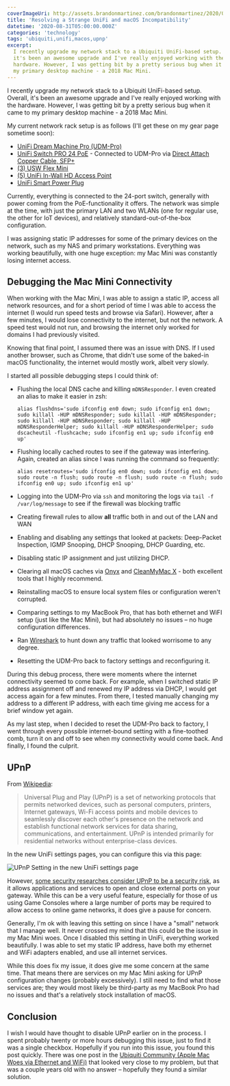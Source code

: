```yaml
---
coverImageUri: http://assets.brandonmartinez.com/brandonmartinez/2020/08/20200831-serverrack.jpg
title: 'Resolving a Strange UniFi and macOS Incompatibility'
datetime: '2020-08-31T05:00:00.000Z'
categories: 'technology'
tags: 'ubiquiti,unifi,macos,upnp'
excerpt:
  I recently upgrade my network stack to a Ubiquiti UniFi-based setup. Overall,
  it's been an awesome upgrade and I've really enjoyed working with the
  hardware. However, I was getting bit by a pretty serious bug when it came to
  my primary desktop machine - a 2018 Mac Mini.
---
```


I recently upgrade my network stack to a Ubiquiti UniFi-based setup. Overall,
it's been an awesome upgrade and I've really enjoyed working with the hardware.
However, I was getting bit by a pretty serious bug when it came to my primary
desktop machine - a 2018 Mac Mini.

My current network rack setup is as follows (I'll get these on my gear page
sometime soon):

- [UniFi Dream Machine Pro (UDM-Pro)](https://store.ui.com/products/udm-pro)
- [UniFi Switch PRO 24 PoE](https://store.ui.com/collections/unifi-network-routing-switching/products/usw-pro-24-poe) -
  Connected to UDM-Pro via
  [Direct Attach Copper Cable, SFP+](https://store.ui.com/collections/unifi-accessories/products/unifi-sfp-dac-patch-cable)
- [(3) USW Flex Mini](https://store.ui.com/collections/unifi-network-routing-switching/products/usw-flex-mini)
- [(5) UniFi In-Wall HD Access Point](https://store.ui.com/collections/unifi-network-access-points/products/unifi-in-wall-hd)
- [UniFi Smart Power Plug](https://store.ui.com/collections/unifi-accessories/products/unifi-smart-power)

Currently, everything is connected to the 24-port switch, generally with power
coming from the PoE-functionality it offers. The network was simple at the time,
with just the primary LAN and two WLANs (one for regular use, the other for IoT
devices), and relatively standard-out-of-the-box configuration.

I was assigning static IP addresses for some of the primary devices on the
network, such as my NAS and primary workstations. Everything was working
beautifully, with one huge exception: my Mac Mini was constantly losing internet
access.

## Debugging the Mac Mini Connectivity

When working with the Mac Mini, I was able to assign a static IP, access all
network resources, and for a short period of time I was able to access the
internet (I would run speed tests and browse via Safari). However, after a few
minutes, I would lose connectivity to the internet, but not the network. A speed
test would not run, and browsing the internet only worked for domains I had
previously visited.

Knowing that final point, I assumed there was an issue with DNS. If I used
another browser, such as Chrome, that didn't use some of the baked-in macOS
functionality, the internet would mostly work, albeit very slowly.

I started all possible debugging steps I could think of:

- Flushing the local DNS cache and killing `mDNSResponder`. I even created an
  alias to make it easier in zsh:

  `alias flushdns='sudo ifconfig en0 down; sudo ifconfig en1 down; sudo killall -HUP mDNSResponder; sudo killall -HUP mDNSResponder; sudo killall -HUP mDNSResponder; sudo killall -HUP mDNSResponderHelper; sudo killall -HUP mDNSResponderHelper; sudo dscacheutil -flushcache; sudo ifconfig en1 up; sudo ifconfig en0 up'`

- Flushing locally cached routes to see if the gateway was interfering. Again,
  created an alias since I was running the command so frequently:

  `alias resetroutes='sudo ifconfig en0 down; sudo ifconfig en1 down; sudo route -n flush; sudo route -n flush; sudo route -n flush; sudo ifconfig en0 up; sudo ifconfig en1 up'`

- Logging into the UDM-Pro via `ssh` and monitoring the logs via
  `tail -f /var/log/message` to see if the firewall was blocking traffic
- Creating firewall rules to allow **all** traffic both in and out of the LAN
  and WAN
- Enabling and disabling any settings that looked at packets: Deep-Packet
  Inspection, IGMP Snooping, DHCP Snooping, DHCP Guarding, etc.
- Disabling static IP assignment and just utilizing DHCP.
- Clearing all macOS caches via
  [Onyx](https://www.titanium-software.fr/en/onyx.html) and
  [CleanMyMac X](https://macpaw.com/cleanmymac) - both excellent tools that I
  highly recommend.
- Reinstalling macOS to ensure local system files or configuration weren't
  corrupted.
- Comparing settings to my MacBook Pro, that has both ethernet and WiFI setup
  (just like the Mac Mini), but had absolutely no issues – no huge configuration
  differences.
- Ran [Wireshark](https://www.wireshark.org) to hunt down any traffic that
  looked worrisome to any degree.
- Resetting the UDM-Pro back to factory settings and reconfiguring it.

During this debug process, there were moments where the internet connectivity
seemed to come back. For example, when I switched static IP address assignment
off and renewed my IP address via DHCP, I would get access again for a few
minutes. From there, I tested manually changing my address to a different IP
address, with each time giving me access for a brief window yet again.

As my last step, when I decided to reset the UDM-Pro back to factory, I went
through every possible internet-bound setting with a fine-toothed comb, turn it
on and off to see when my connectivity would come back. And finally, I found the
culprit.

## UPnP

From [Wikipedia](https://en.wikipedia.org/wiki/Universal_Plug_and_Play):

> Universal Plug and Play (UPnP) is a set of networking protocols that permits
> networked devices, such as personal computers, printers, Internet gateways,
> Wi-Fi access points and mobile devices to seamlessly discover each other's
> presence on the network and establish functional network services for data
> sharing, communications, and entertainment. UPnP is intended primarily for
> residential networks without enterprise-class devices.

In the new UniFi settings pages, you can configure this via this page:

![UPnP Setting in the new UniFi settings page](http://assets.brandonmartinez.com/brandonmartinez/2020/08/20200831-upnp-setting.png)

However,
[some security researches consider UPnP to be a security risk](https://www.howtogeek.com/122487/htg-explains-is-upnp-a-security-risk/),
as it allows applications and services to open and close external ports on your
gateway. While this can be a very useful feature, especially for those of us
using Game Consoles where a large number of ports may be required to allow
access to online game networks, it does give a pause for concern.

Generally, I'm ok with leaving this setting on since I have a "small" network
that I manage well. It never crossed my mind that this could be the issue in my
Mac Mini woes. Once I disabled this setting in UniFi, everything worked
beautifully. I was able to set my static IP address, have both my ethernet and
WiFi adapters enabled, and use all internet services.

While this does fix my issue, it does give me some concern at the same time.
That means there are services on my Mac Mini asking for UPnP configuration
changes (probably excessively). I still need to find what those services are;
they would most likely be third-party as my MacBook Pro had no issues and that's
a relatively stock installation of macOS.

## Conclusion

I wish I would have thought to disable UPnP earlier on in the process. I spent
probably twenty or more hours debugging this issue, just to find it was a single
checkbox. Hopefully if you run into this issue, you found this post quickly.
There was one post in the
[Ubiquiti Community (Apple Mac Woes via Ethernet and WiFi)](https://community.ui.com/questions/Apple-Mac-Woes-via-Ethernet-and-WiFi/feecb355-e47e-4d8a-92b9-99dce164a4fa)
that looked very close to my problem, but that was a couple years old with no
answer – hopefully they found a similar solution.
